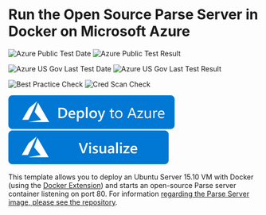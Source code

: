 # Run the Open Source Parse Server in Docker on Microsoft Azure

![Azure Public Test Date](https://azurequickstartsservice.blob.core.windows.net/badges/docker-parse/PublicLastTestDate.svg)
![Azure Public Test Result](https://azurequickstartsservice.blob.core.windows.net/badges/docker-parse/PublicDeployment.svg)

![Azure US Gov Last Test Date](https://azurequickstartsservice.blob.core.windows.net/badges/docker-parse/FairfaxLastTestDate.svg)
![Azure US Gov Last Test Result](https://azurequickstartsservice.blob.core.windows.net/badges/docker-parse/FairfaxDeployment.svg)

![Best Practice Check](https://azurequickstartsservice.blob.core.windows.net/badges/docker-parse/BestPracticeResult.svg)
![Cred Scan Check](https://azurequickstartsservice.blob.core.windows.net/badges/docker-parse/CredScanResult.svg)

[![Deploy To Azure](https://raw.githubusercontent.com/Azure/azure-quickstart-templates/master/1-CONTRIBUTION-GUIDE/images/deploytoazure.svg?sanitize=true)]("https://portal.azure.com/#create/Microsoft.Template/uri/https%3A%2F%2Fraw.githubusercontent.com%2FAzure%2Fazure-quickstart-templates%2Fmaster%2Fdocker-parse%2Fazuredeploy.json")  [![Visualize](https://raw.githubusercontent.com/Azure/azure-quickstart-templates/master/1-CONTRIBUTION-GUIDE/images/visualizebutton.svg?sanitize=true)]("http://armviz.io/#/?load=https%3A%2F%2Fraw.githubusercontent.com%2FAzure%2Fazure-quickstart-templates%2Fmaster%2Fdocker-parse%2Fazuredeploy.json")
	


    


This template allows you to deploy an Ubuntu Server 15.10 VM with Docker (using the [Docker Extension](https://github.com/Azure/azure-docker-extension))
and starts an open-source Parse server container listening on port 80. For information [regarding the Parse Server image, please see the repository](https://github.com/felixrieseberg/parse-docker).

